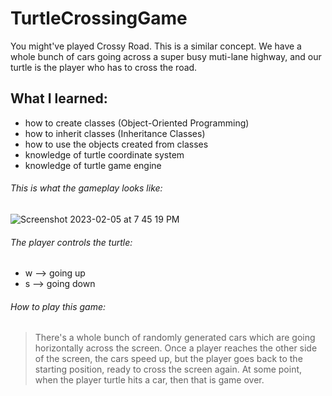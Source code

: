 # TurtleCrossingGame
You might've played Crossy Road. This is a similar concept. We have a whole bunch of cars going across a super busy muti-lane highway, and our turtle is the player who has to cross the road.


## What I learned:
+ how to create classes (Object-Oriented Programming)
+ how to inherit classes (Inheritance Classes)
+ how to use the objects created from classes
+ knowledge of turtle coordinate system
+ knowledge of turtle game engine



###### This is what the gameplay looks like:
![Screenshot 2023-02-05 at 7 45 19 PM](https://user-images.githubusercontent.com/100711672/216884271-68e7ba91-b4b5-403e-b75b-ce8879b1b43e.png)
###### The player controls the turtle:
+ w --> going up
+ s --> going down

###### How to play this game:
> There's a whole bunch of randomly generated cars which are going horizontally across the screen. Once a player reaches the other side of the screen, the cars speed up, but the player goes back to the starting position, ready to cross the screen again. At some point, when the player turtle hits a car, then that is game over.







